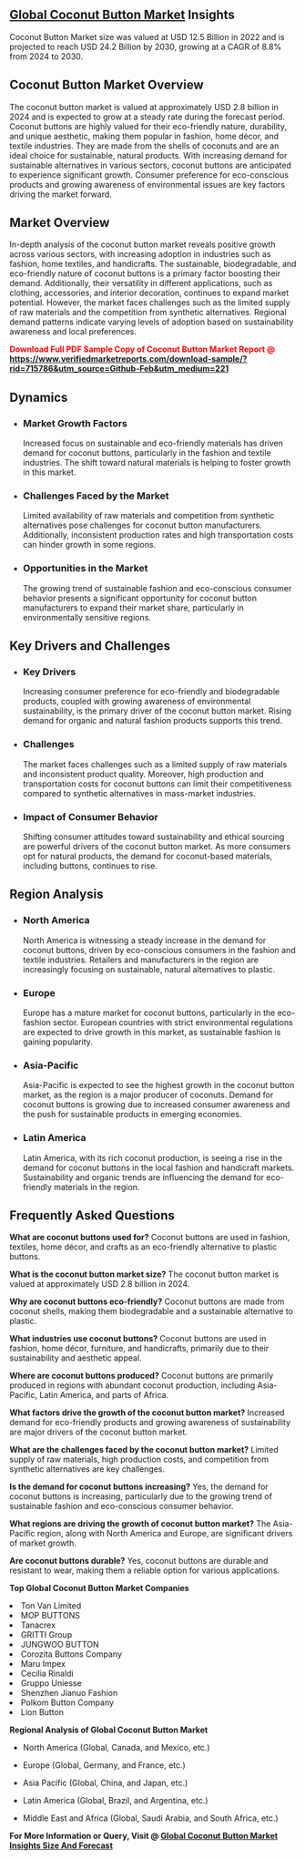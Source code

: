 <h2><a href="https://www.verifiedmarketreports.com/download-sample/?rid=715786&amp;utm_source=Github&amp;utm_medium=221" target="_blank">Global Coconut Button Market</a> Insights</h2><p>Coconut Button Market size was valued at USD 12.5 Billion in 2022 and is projected to reach USD 24.2 Billion by 2030, growing at a CAGR of 8.8% from 2024 to 2030.</p><p> <h2>Coconut Button Market Overview</h2> <p>The coconut button market is valued at approximately USD 2.8 billion in 2024 and is expected to grow at a steady rate during the forecast period. Coconut buttons are highly valued for their eco-friendly nature, durability, and unique aesthetic, making them popular in fashion, home décor, and textile industries. They are made from the shells of coconuts and are an ideal choice for sustainable, natural products. With increasing demand for sustainable alternatives in various sectors, coconut buttons are anticipated to experience significant growth. Consumer preference for eco-conscious products and growing awareness of environmental issues are key factors driving the market forward.</p> <h2>Market Overview</h2> <p>In-depth analysis of the coconut button market reveals positive growth across various sectors, with increasing adoption in industries such as fashion, home textiles, and handicrafts. The sustainable, biodegradable, and eco-friendly nature of coconut buttons is a primary factor boosting their demand. Additionally, their versatility in different applications, such as clothing, accessories, and interior decoration, continues to expand market potential. However, the market faces challenges such as the limited supply of raw materials and the competition from synthetic alternatives. Regional demand patterns indicate varying levels of adoption based on sustainability awareness and local preferences.</p> <p><b><p><span class=""><span style="color: #ff0000;"><strong>Download Full PDF Sample Copy of Coconut Button Market Report</strong> @ </span><a href="https://www.verifiedmarketreports.com/download-sample/?rid=715786&amp;utm_source=Github-Feb&amp;utm_medium=221" target="_blank">https://www.verifiedmarketreports.com/download-sample/?rid=715786&amp;utm_source=Github-Feb&amp;utm_medium=221</a></span></p></b></p> <h2>Dynamics</h2> <ul> <li><h3>Market Growth Factors</h3> Increased focus on sustainable and eco-friendly materials has driven demand for coconut buttons, particularly in the fashion and textile industries. The shift toward natural materials is helping to foster growth in this market.</li> <li><h3>Challenges Faced by the Market</h3> Limited availability of raw materials and competition from synthetic alternatives pose challenges for coconut button manufacturers. Additionally, inconsistent production rates and high transportation costs can hinder growth in some regions.</li> <li><h3>Opportunities in the Market</h3> The growing trend of sustainable fashion and eco-conscious consumer behavior presents a significant opportunity for coconut button manufacturers to expand their market share, particularly in environmentally sensitive regions.</li> </ul> <h2>Key Drivers and Challenges</h2> <ul> <li><h3>Key Drivers</h3> Increasing consumer preference for eco-friendly and biodegradable products, coupled with growing awareness of environmental sustainability, is the primary driver of the coconut button market. Rising demand for organic and natural fashion products supports this trend.</li> <li><h3>Challenges</h3> The market faces challenges such as a limited supply of raw materials and inconsistent product quality. Moreover, high production and transportation costs for coconut buttons can limit their competitiveness compared to synthetic alternatives in mass-market industries.</li> <li><h3>Impact of Consumer Behavior</h3> Shifting consumer attitudes toward sustainability and ethical sourcing are powerful drivers of the coconut button market. As more consumers opt for natural products, the demand for coconut-based materials, including buttons, continues to rise.</li> </ul> <h2>Region Analysis</h2> <ul> <li><h3>North America</h3> North America is witnessing a steady increase in the demand for coconut buttons, driven by eco-conscious consumers in the fashion and textile industries. Retailers and manufacturers in the region are increasingly focusing on sustainable, natural alternatives to plastic.</li> <li><h3>Europe</h3> Europe has a mature market for coconut buttons, particularly in the eco-fashion sector. European countries with strict environmental regulations are expected to drive growth in this market, as sustainable fashion is gaining popularity.</li> <li><h3>Asia-Pacific</h3> Asia-Pacific is expected to see the highest growth in the coconut button market, as the region is a major producer of coconuts. Demand for coconut buttons is growing due to increased consumer awareness and the push for sustainable products in emerging economies.</li> <li><h3>Latin America</h3> Latin America, with its rich coconut production, is seeing a rise in the demand for coconut buttons in the local fashion and handicraft markets. Sustainability and organic trends are influencing the demand for eco-friendly materials in the region.</li> </ul> <h2>Frequently Asked Questions</h2> <p><b>What are coconut buttons used for?</b> Coconut buttons are used in fashion, textiles, home décor, and crafts as an eco-friendly alternative to plastic buttons.</p> <p><b>What is the coconut button market size?</b> The coconut button market is valued at approximately USD 2.8 billion in 2024.</p> <p><b>Why are coconut buttons eco-friendly?</b> Coconut buttons are made from coconut shells, making them biodegradable and a sustainable alternative to plastic.</p> <p><b>What industries use coconut buttons?</b> Coconut buttons are used in fashion, home décor, furniture, and handicrafts, primarily due to their sustainability and aesthetic appeal.</p> <p><b>Where are coconut buttons produced?</b> Coconut buttons are primarily produced in regions with abundant coconut production, including Asia-Pacific, Latin America, and parts of Africa.</p> <p><b>What factors drive the growth of the coconut button market?</b> Increased demand for eco-friendly products and growing awareness of sustainability are major drivers of the coconut button market.</p> <p><b>What are the challenges faced by the coconut button market?</b> Limited supply of raw materials, high production costs, and competition from synthetic alternatives are key challenges.</p> <p><b>Is the demand for coconut buttons increasing?</b> Yes, the demand for coconut buttons is increasing, particularly due to the growing trend of sustainable fashion and eco-conscious consumer behavior.</p> <p><b>What regions are driving the growth of coconut button market?</b> The Asia-Pacific region, along with North America and Europe, are significant drivers of market growth.</p> <p><b>Are coconut buttons durable?</b> Yes, coconut buttons are durable and resistant to wear, making them a reliable option for various applications.</p> </p><p><strong>Top Global Coconut Button Market Companies</strong></p><div data-test-id=""><p><li>Ton Van Limited</li><li> MOP BUTTONS</li><li> Tanacrex</li><li> GRITTI Group</li><li> JUNGWOO BUTTON</li><li> Corozita Buttons Company</li><li> Maru Impex</li><li> Cecilia Rinaldi</li><li> Gruppo Uniesse</li><li> Shenzhen Jianuo Fashion</li><li> Polkom Button Company</li><li> Lion Button</li></p><div><strong>Regional Analysis of&nbsp;Global Coconut Button Market</strong></div><ul><li dir="ltr"><p dir="ltr">North America&nbsp;(Global, Canada, and Mexico, etc.)</p></li><li dir="ltr"><p dir="ltr">Europe (Global, Germany, and France, etc.)</p></li><li dir="ltr"><p dir="ltr">Asia Pacific&nbsp;(Global, China, and Japan, etc.)</p></li><li dir="ltr"><p dir="ltr">Latin America&nbsp;(Global, Brazil, and Argentina, etc.)</p></li><li dir="ltr">Middle East and Africa&nbsp;(Global, Saudi Arabia, and South Africa, etc.)</li></ul><p><strong>For More Information or Query, Visit @&nbsp;</strong><strong><a href="https://www.verifiedmarketreports.com/product/coconut-button-market/?utm_source=Github&amp;utm_medium=221" target="_blank">Global Coconut Button Market Insights Size And Forecast</a></strong></p></div>
